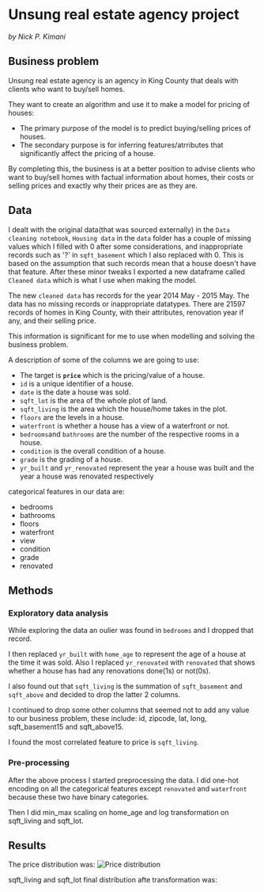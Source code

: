 # Unsung real estate agency project
_by Nick P. Kimani_

## Business problem
Unsung real estate agency is an agency in King County that deals with clients who want to buy/sell homes.

They want to create an algorithm and use it to make a model for pricing of houses:
- The primary purpose of the model is to predict buying/selling prices of houses.
- The secondary purpose is for inferring features/atrributes that significantly affect the pricing of a house. 

By completing this, the business is at a better position to advise clients who want to buy/sell homes with factual information about homes, their costs or selling prices and exactly why their prices are as they are.

## Data 
I dealt with the original data(that was sourced externally) in the `Data cleaning notebook`, `Housing data` in the `data` folder has a couple of missing values which I filled with 0 after some considerations, and inappropriate records such as '?' in `sqft_basement` which I also replaced with 0. This is based on the assumption that such records mean that a house doesn't have that feature. After these minor tweaks I exported a new dataframe called `Cleaned data` which is what I use when making the model.

The new `cleaned data` has records for the year 2014 May - 2015 May. The data has no missing records or inappropriate datatypes. There are 21597 records of homes in King County, with their attributes, renovation year if any, and their selling price. 

This information is significant for me to use when modelling and solving the business problem.

A description of some of the columns we are going to use:

- The target is __`price`__ which is the pricing/value of a house.
- `id` is a unique identifier of a house.
- `date` is the date a house was sold.
- `sqft_lot` is the area of the whole plot of land.
- `sqft_living` is the area which the house/home takes in the plot.
- `floors` are the levels in a house.
- `waterfront` is whether a house has a view of a waterfront or not.
- `bedrooms`and `bathrooms` are the number of the respective rooms in a house.
- `condition` is the overall condition of a house.
- `grade` is the grading of a house.
- `yr_built` and `yr_renovated` represent the year a house was built and the year a house was renovated respectively

categorical features in our data are:

- bedrooms
- bathrooms
- floors
- waterfront
- view
- condition
- grade
- renovated

## Methods
### Exploratory data analysis
While exploring the data an oulier was found in `bedrooms` and I dropped that record. 

I then replaced `yr_built` with `home_age` to represent the age of a house at the time it was sold. Also I replaced `yr_renovated` with `renovated` that shows whether a house has had any renovations done(1s) or not(0s).

I also found out that `sqft_living` is the summation of `sqft_basement` and `sqft_above` and decided to drop the latter 2 columns.

I continued to drop some other columns that seemed not to add any value to our business problem, these include: id, zipcode, lat, long, sqft_basement15 and sqft_above15.

I found the most correlated feature to price is `sqft_living`.

### Pre-processing
After the above process I started preprocessing the data. I did one-hot encoding on all the categorical features except `renovated` and `waterfront` because these two have binary categories.

Then I did min_max scaling on home_age and log transformation on sqft_living and sqft_lot.

## Results
The price distribution was: ![Price distribution](https://user-images.githubusercontent.com/104377216/177053873-f2ba0491-5226-4c6a-bdd0-852bb96f2e4b.jpg)

sqft_living and sqft_lot final distribution afte transformation was: 
